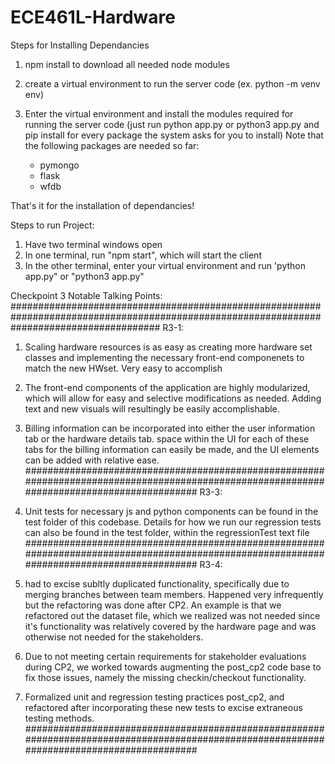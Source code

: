 # ECE461L-Hardware

Steps for Installing Dependancies
1. npm install to download all needed node modules

2. create a virtual environment to run the server code (ex. python -m venv env)

3. Enter the virtual environment and install the modules required for running the server code (just run python app.py or python3 app.py and pip install <package> for every package the system asks for you to install)
    Note that the following packages are needed so far:
    - pymongo
    - flask
    - wfdb

That's it for the installation of dependancies!

Steps to run Project:
1. Have two terminal windows open 
2. In one terminal, run "npm start", which will start the client 
3. In the other terminal, enter your virtual environment and run 'python app.py" or "python3 app.py"

Checkpoint 3 Notable Talking Points:
###########################################################################################################################################
R3-1:
1. Scaling hardware resources is as easy as creating more hardware set classes and implementing the necessary front-end componenets to match the new HWset. Very easy to accomplish

2. The front-end components of the application are highly modularized, which will allow for easy and selective modifications as needed. Adding text and new visuals will resultingly be easily accomplishable.

3. Billing information can be incorporated into either the user information tab or the hardware details tab. space within the UI for each of these tabs for the billing information can easily be made, and the UI elements can be added with relative ease.
###########################################################################################################################################
R3-3: 
1. Unit tests for necessary js and python components can be found in the test folder of this codebase. Details for how we run our regression tests can also be found in the test folder, within the regressionTest text file
###########################################################################################################################################
R3-4:
1. had to excise subltly duplicated functionality, specifically due to merging branches between team members. Happened very infrequently but the refactoring was done after CP2. An example is that we refactored out the dataset file, which we realized was not needed since it's functionality was relatively covered by the hardware page and was otherwise not needed for the stakeholders.

2. Due to not meeting certain requirements for stakeholder evaluations during CP2, we worked towards augmenting the post_cp2 code base to fix those issues, namely the missing checkin/checkout functionality. 

3. Formalized unit and regression testing practices post_cp2, and refactored after incorporating these new tests to excise extraneous testing methods.
###########################################################################################################################################